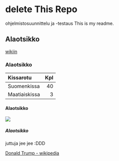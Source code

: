 # delete This Repo
ohjelmistosuunnittelu ja -testaus
This is my readme.

## Alaotsikko
[wikiin](https://github.com/huhtalat/delete-this-repo/wiki)
### Alaotsikko

| Kissarotu | Kpl |
|:-------| ---:|
| Suomenkissa | 40 |
| Maatiaiskissa | 3 |

#### Alaotsikko
![](http://merlin.sarjakuvablogit.com/files/2012/01/131981121234.png)
##### Alaotsikko
juttuja jee jee :DDD

[Donald Trump - wikipedia](https://fi.wikipedia.org/wiki/Kylpyankka)
